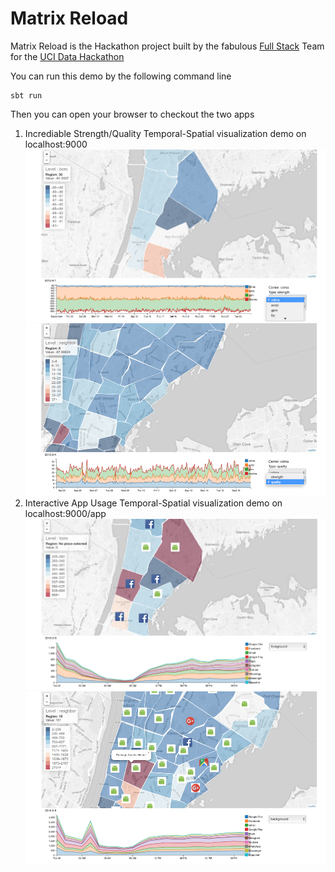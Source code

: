 Matrix Reload
=================================

Matrix Reload is the Hackathon project built by the fabulous [Full Stack](https://www.instagram.com/p/BFevlvngIik/) Team for the
[UCI Data Hackathon](ucidatahackathon.com)

You can run this demo by the following command line

```
sbt run
```

Then you can open your browser to checkout the two apps

1. Incrediable Strength/Quality Temporal-Spatial visualization demo on localhost:9000 
  ![Signal Strengh Geo Distribution](/public/screenshots/signal-strengh.png?raw=true "Signal Strength of CDMA")
  ![Zoomin](/public/screenshots/signal-strengh-zoomin.png?raw=true "Zoomin to next level")
2. Interactive App Usage Temporal-Spatial visualization demo on localhost:9000/app
  ![App Usage](/public/screenshots/appusage.png?raw=true "Most popular app for different neighborhood")
  ![Backgroud App](/public/screenshots/appusage-bg.png?raw=true "Distribution of the Backgound App")




